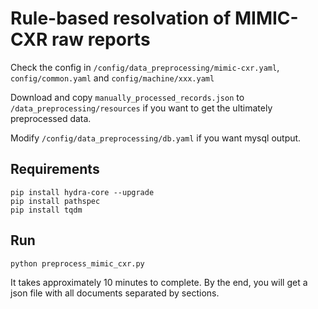 # Rule-based resolvation of MIMIC-CXR raw reports

Check the config in `/config/data_preprocessing/mimic-cxr.yaml`, `config/common.yaml` and `config/machine/xxx.yaml`

Download and copy `manually_processed_records.json` to `/data_preprocessing/resources` if you want to get the ultimately preprocessed data.

Modify `/config/data_preprocessing/db.yaml` if you want mysql output.

## Requirements

```
pip install hydra-core --upgrade
pip install pathspec
pip install tqdm
```

## Run

```bash
python preprocess_mimic_cxr.py
```

It takes approximately 10 minutes to complete. By the end, you will get a json file with all documents separated by sections.
